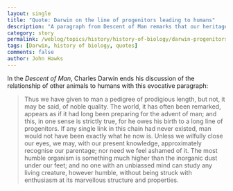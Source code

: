 ```yaml
---
layout: single
title: "Quote: Darwin on the line of progenitors leading to humans"
description: "A paragraph from Descent of Man remarks that our heritage may not be noble, but it is marvelous."
category: story
permalink: /weblog/topics/history/history-of-biology/darwin-progenitors-descent-quote-2019.html
tags: [Darwin, history of biology, quotes]
comments: false
author: John Hawks
---
```



In the <em>Descent of Man</em>, Charles Darwin ends his discussion of the relationship of other animals to humans with this evocative paragraph:

<blockquote>Thus we have given to man a pedigree of prodigious length, but not, it may be said, of noble quality. The world, it has often been remarked, appears as if it had long been preparing for the advent of man; and this, in one sense is strictly true, for he owes his birth to a long line of progenitors. If any single link in this chain had never existed, man would not have been exactly what he now is. Unless we wilfully close our eyes, we may, with our present knowledge, approximately recognise our parentage; nor need we feel ashamed of it. The most humble organism is something much higher than the inorganic dust under our feet; and no one with an unbiassed mind can study any living creature, however humble, without being struck with enthusiasm at its marvellous structure and properties.</blockquote>
